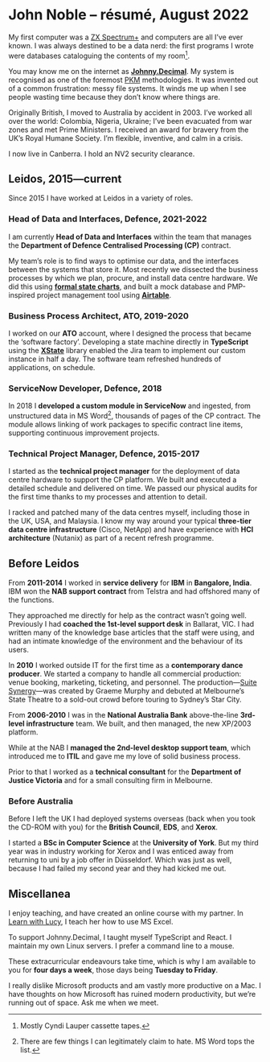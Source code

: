 # John Noble – résumé, August 2022

My first computer was a [ZX Spectrum+][zx] and computers are all I’ve ever known. I was always destined to be a data nerd: the first programs I wrote were databases cataloguing the contents of my room[^tape].

You may know me on the internet as **[Johnny.Decimal][jd]**. My system is recognised as one of the foremost [PKM][pkm] methodologies. It was invented out of a common frustration: messy file systems. It winds me up when I see people wasting time because they don’t know where things are.

Originally British, I moved to Australia by accident in 2003. I’ve worked all over the world: Colombia, Nigeria, Ukraine; I’ve been evacuated from war zones and met Prime Ministers. I received an award for bravery from the UK’s Royal Humane Society. I’m flexible, inventive, and calm in a crisis.

I now live in Canberra. I hold an NV2 security clearance.

## Leidos, 2015—current

Since 2015 I have worked at Leidos in a variety of roles.

### Head of Data and Interfaces, Defence, 2021-2022
I am currently **Head of Data and Interfaces** within the team that manages the **Department of Defence Centralised Processing (CP)** contract.

My team’s role is to find ways to optimise our data, and the interfaces between the systems that store it. Most recently we dissected the business processes by which we plan, procure, and install data centre hardware. We did this using **[formal state charts][wikisc]**, and built a mock database and PMP-inspired project management tool using **[Airtable][at]**.

### Business Process Architect, ATO, 2019-2020
I worked on our **ATO** account, where I designed the process that became the ‘software factory’. Developing a state machine directly in **TypeScript** using the **[XState][xstate]** library enabled the Jira team to implement our custom instance in half a day. The software team refreshed hundreds of applications, on schedule.

### ServiceNow Developer, Defence, 2018
In 2018 I **developed a custom module in ServiceNow** and ingested, from unstructured data in MS Word[^word], thousands of pages of the CP contract. The module allows linking of work packages to specific contract line items, supporting continuous improvement projects.

### Technical Project Manager, Defence, 2015-2017
I started as the **technical project manager** for the deployment of data centre hardware to support the CP platform. We built and executed a detailed schedule and delivered on time. We passed our physical audits for the first time thanks to my processes and attention to detail.

I racked and patched many of the data centres myself, including those in the UK, USA, and Malaysia. I know my way around your typical **three-tier data centre infrastructure** (Cisco, NetApp) and have experience with **HCI architecture** (Nutanix) as part of a recent refresh programme.

## Before Leidos

From **2011-2014** I worked in **service delivery** for **IBM** in **Bangalore, India**. IBM won the **NAB support contract** from Telstra and had offshored many of the functions.

They approached me directly for help as the contract wasn’t going well. Previously I had **coached the 1st-level support desk** in Ballarat, VIC. I had written many of the knowledge base articles that the staff were using, and had an intimate knowledge of the environment and the behaviour of its users.

In **2010** I worked outside IT for the first time as a **contemporary dance producer**. We started a company to handle all commercial production: venue booking, marketing, ticketing, and personnel. The production—[Suite Synergy][ss]—was created by Graeme Murphy and debuted at Melbourne’s State Theatre to a sold-out crowd before touring to Sydney’s Star City.

From **2006-2010** I was in the **National Australia Bank** above-the-line **3rd-level infrastructure** team. We built, and then managed, the new XP/2003 platform.

While at the NAB I **managed the 2nd-level desktop support team**, which introduced me to **ITIL** and gave me my love of solid business process.

Prior to that I worked as a **technical consultant** for the **Department of Justice Victoria** and for a small consulting firm in Melbourne.

### Before Australia
Before I left the UK I had deployed systems overseas (back when you took the CD-ROM with you) for the **British Council**, **EDS**, and **Xerox**.

I started a **BSc in Computer Science** at the **University of York**. But my third year was in industry working for Xerox and I was enticed away from returning to uni by a job offer in Düsseldorf. Which was just as well, because I had failed my second year and they had kicked me out.

## Miscellanea
I enjoy teaching, and have created an online course with my partner. In [Learn with Lucy][lwl], I teach her how to use MS Excel.

To support Johnny.Decimal, I taught myself TypeScript and React. I maintain my own Linux servers. I prefer a command line to a mouse.

These extracurricular endeavours take time, which is why I am available to you for **four days a week**, those days being **Tuesday to Friday**.

I really dislike Microsoft products and am vastly more productive on a Mac. I have thoughts on how Microsoft has ruined modern productivity, but we’re running out of space. Ask me when we meet.

[at]: https://airtable.com
[jd]: https://johnnydecimal.com
[lwl]: https://www.learnwithlucy.rocks/courses/excel
[pkm]: https://www.reddit.com/r/PKMS/comments/nfef59/list_of_personal_knowledge_management_systems/
[ss]: https://www.broadsheet.com.au/melbourne/event/suite-synergy
[wikisc]: https://en.wikipedia.org/wiki/State_diagram#Harel_statechart
[xstate]: https://xstate.js.org/docs/
[zx]: http://www.retro8bitcomputers.co.uk/Sinclair/ZXSpectrumPlus

[^tape]: Mostly Cyndi Lauper cassette tapes.
[^word]: There are few things I can legitimately claim to hate. MS Word tops the list.
